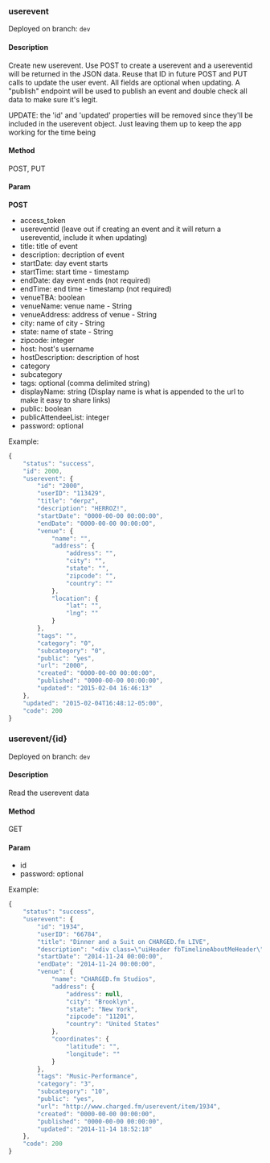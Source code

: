 ### **userevent**

Deployed on branch: `dev`

#### **Description**

Create new userevent. Use POST to create a userevent and a usereventid will be returned in the JSON data.
Reuse that ID in future POST and PUT calls to update the user event. All fields are optional when updating.
A "publish" endpoint will be used to publish an event and double check all data to make sure it's legit.

UPDATE: the 'id' and 'updated' properties will be removed since they'll be included in the userevent object.
Just leaving them up to keep the app working for the time being

#### **Method**

POST, PUT

#### **Param**

**POST**

- access_token
- usereventid (leave out if creating an event and it will return a usereventid, include it when updating)
- title: title of event
- description: decription of event
- startDate: day event starts  
- startTime: start time - timestamp
- endDate: day event ends (not required)
- endTime: end time - timestamp (not required)
- venueTBA: boolean
- venueName: venue name - String
- venueAddress: address of venue - String
- city: name of city - String
- state:  name of state - String
- zipcode: integer
- host: host's username
- hostDescription: description of host
- category
- subcategory
- tags: optional (comma delimited string)
- displayName: string (Display name is what is appended to the url to make it easy to share links)
- public: boolean
- publicAttendeeList: integer
- password: optional

Example:

```javascript
{
    "status": "success",
    "id": 2000,
    "userevent": {
        "id": "2000",
        "userID": "113429",
        "title": "derpz",
        "description": "HERROZ!",
        "startDate": "0000-00-00 00:00:00",
        "endDate": "0000-00-00 00:00:00",
        "venue": {
            "name": "",
            "address": {
                "address": "",
                "city": "",
                "state": "",
                "zipcode": "",
                "country": ""
            },
            "location": {
                "lat": "",
                "lng": ""
            }
        },
        "tags": "",
        "category": "0",
        "subcategory": "0",
        "public": "yes",
        "url": "2000",
        "created": "0000-00-00 00:00:00",
        "published": "0000-00-00 00:00:00",
        "updated": "2015-02-04 16:46:13"
    },
    "updated": "2015-02-04T16:48:12-05:00",
    "code": 200
}
```



### **userevent/{id}**

Deployed on branch: `dev`

#### **Description**

Read the userevent data 

#### **Method**

GET

#### **Param**

- id
- password: optional

Example:

```javascript
{
    "status": "success",
    "userevent": {
        "id": "1934",
        "userID": "66784",
        "title": "Dinner and a Suit on CHARGED.fm LIVE",
        "description": "<div class=\"uiHeader fbTimelineAboutMeHeader\" style=\"margin: 15px 15px 15px 22px; color: rgb(20, 24, 35); font-family: Helvetica, Arial, 'lucida grande', tahoma, verdana, arial, sans-serif; font-size: 12px; line-height: 15.3599996566772px; background-image: none; background-attachment: initial; background-size: initial; background-origin: initial; background-clip: initial; background-position: initial; background-repeat: initial;\"><div class=\"clearfix uiHeaderTop\" style=\"zoom: 1;\"></div></div><div><div><div style=\"text-align: justify;\"><div><font color=\"#062134\" ><span style=\"line-height: normal;\">We've got Dinner and a Suit coming to CHARGED.fm LIVE's Brooklyn studio, Monday @ 2PM for a rare acoustic performance that &nbsp;you won't want to miss!</span></font></div><div><font color=\"#062134\" face=\"arial\"><span style=\"line-height: normal;\"><br></span></font></div><div><font color=\"#062134\" face=\"arial\"><span style=\"line-height: normal;\">Fueled by momentum from their 2012 LP Since Our Departure, the Jersey-born, Nashville-based rock outfit has spent the past two years in motion. &nbsp;There has been non-stop touring, critical praise and global highlights â€“ all building blocks for a band on the rise â€“ that have laid the groundwork for continued exploration.</span></font></div><div><font color=\"#062134\" face=\"arial\"><span style=\"line-height: normal;\">&nbsp;</span></font></div><div><font color=\"#062134\" face=\"arial\"><span style=\"line-height: normal;\">And so itâ€™s fitting that Dinner And A Suit has released their new EP STAY on October 7, 2014.</span></font></div><div><font color=\"#062134\" face=\"arial\"><span style=\"line-height: normal;\">&nbsp;</span></font></div><div><font color=\"#062134\" face=\"arial\"><span style=\"line-height: normal;\">Written on the road, STAY is like a beam into the unified soul of this dedicated, four-piece band â€“ comprised of singer Jonathan Capeci, guitarist Joey Beretta, bassist Anthony Genca and drummer Drew Scheuer.&nbsp;</span></font></div><div><font color=\"#062134\" face=\"arial\"><span style=\"line-height: normal;\"><br></span></font></div><div><font color=\"#062134\" face=\"arial\"><span style=\"line-height: normal;\">So come on over to CHARGED.fm and live LIVE with us and Dinner and a suit!&nbsp;</span></font></div><div><font color=\"#062134\" face=\"arial\"><span style=\"line-height: normal;\"><br></span></font></div><div><font color=\"#062134\" face=\"arial\"><span style=\"line-height: normal;\">Please RSVP to this event to attend!</span></font></div></div></div><div><br></div></div>",
        "startDate": "2014-11-24 00:00:00",
        "endDate": "2014-11-24 00:00:00",
        "venue": {
            "name": "CHARGED.fm Studios",
            "address": {
                "address": null,
                "city": "Brooklyn",
                "state": "New York",
                "zipcode": "11201",
                "country": "United States"
            },
            "coordinates": {
                "latitude": "",
                "longitude": ""
            }
        },
        "tags": "Music-Performance",
        "category": "3",
        "subcategory": "10",
        "public": "yes",
        "url": "http://www.charged.fm/userevent/item/1934",
        "created": "0000-00-00 00:00:00",
        "published": "0000-00-00 00:00:00",
        "updated": "2014-11-14 18:52:18"
    },
    "code": 200
}
```
